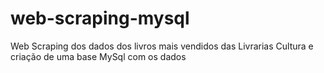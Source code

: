 # web-scraping-mysql
Web Scraping dos dados dos livros mais vendidos das Livrarias Cultura e criação de uma base MySql com os dados
